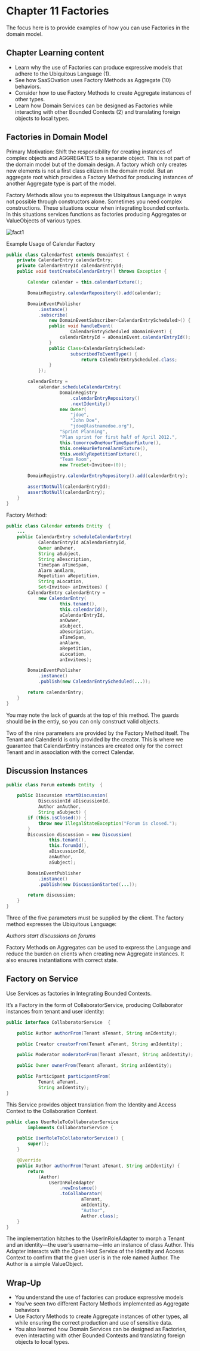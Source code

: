 # Chapter 11 Factories

 The focus here is to provide examples of how you can use Factories in the domain model.

## Chapter Learning content
* Learn why the use of Factories can produce expressive models that adhere to the Ubiquitous Language (1).
* See how SaaSOvation uses Factory Methods as Aggregate (10) behaviors.
* Consider how to use Factory Methods to create Aggregate instances of other types.
* Learn how Domain Services can be designed as Factories while interacting with other Bounded Contexts (2) and translating foreign objects to local types.

## Factories in Domain Model

Primary Motivation: Shift the responsibility for creating instances of complex objects and AGGREGATES to a separate object. This is not part of the domain model but of the domain design. A factory which only creates new elements is not a first class citizen in the domain model. But an aggregate root which provides a Factory Method for producing instances of another Aggregate type is part of the model.

Factory Methods allow you to expresss the Ubiquitous Language in ways not possible through constructors alone. Sometimes you need complex constructions. These situations occur when integrating bounded contexts. In this situations services functions as factories producing Aggregates or ValueObjects of various types.

![fact1](img/factories_1.PNG)

Example Usage of Calendar Factory

```java
public class CalendarTest extends DomainTest {
    private CalendarEntry calendarEntry;
    private CalendarEntryId calendarEntryId;
    public void testCreateCalendarEntry() throws Exception {

        Calendar calendar = this.calendarFixture();

        DomainRegistry.calendarRepository().add(calendar);

        DomainEventPublisher
            .instance()
            .subscribe(
                new DomainEventSubscriber<CalendarEntryScheduled>() {
                public void handleEvent(
                        CalendarEntryScheduled aDomainEvent) {
                    calendarEntryId = aDomainEvent.calendarEntryId();
                }
                public Class<CalendarEntryScheduled>
                        subscribedToEventType() {
                            return CalendarEntryScheduled.class;
                }
            });

        calendarEntry =
            calendar.scheduleCalendarEntry(
                    DomainRegistry
                        .calendarEntryRepository()
                        .nextIdentity()
                    new Owner(
                        "jdoe",
                        "John Doe",
                        "jdoe@lastnamedoe.org"),
                    "Sprint Planning",
                    "Plan sprint for first half of April 2012.",
                    this.tomorrowOneHourTimeSpanFixture(),
                    this.oneHourBeforeAlarmFixture(),
                    this.weeklyRepetitionFixture(),
                    "Team Room",
                    new TreeSet<Invitee>(0));

        DomainRegistry.calendarEntryRepository().add(calendarEntry);

        assertNotNull(calendarEntryId);
        assertNotNull(calendarEntry);
    }
}
```

Factory Method:
```java
public class Calendar extends Entity  {
    ...
    public CalendarEntry scheduleCalendarEntry(
            CalendarEntryId aCalendarEntryId,
            Owner anOwner,
            String aSubject,
            String aDescription,
            TimeSpan aTimeSpan,
            Alarm anAlarm,
            Repetition aRepetition,
            String aLocation,
            Set<Invitee> anInvitees) {
        CalendarEntry calendarEntry =
            new CalendarEntry(
                    this.tenant(),
                    this.calendarId(),
                    aCalendarEntryId,
                    anOwner,
                    aSubject,
                    aDescription,
                    aTimeSpan,
                    anAlarm,
                    aRepetition,
                    aLocation,
                    anInvitees);

        DomainEventPublisher
            .instance()
            .publish(new CalendarEntryScheduled(...));

        return calendarEntry;
    }
}
```

You may note the lack of guards at the top of this method. The guards should be in the entiy, so you can only construct valid objects.

Two of the nine parameters are provided by the Factory Method itself. The Tenant and CalenderId is only provided by the creator. This is where we guarantee that CalendarEntry instances are created only for the correct Tenant and in association with the correct Calendar.

## Discussion Instances

```java
public class Forum extends Entity  {

    public Discussion startDiscussion(
            DiscussionId aDiscussionId,
            Author anAuthor,
            String aSubject) {
        if (this.isClosed()) {
            throw new IllegalStateException("Forum is closed.");
        }
        Discussion discussion = new Discussion(
                this.tenant(),
                this.forumId(),
                aDiscussionId,
                anAuthor,
                aSubject);

        DomainEventPublisher
            .instance()
            .publish(new DiscussionStarted(...));

        return discussion;
    }
}
```

Three of the five parameters must be supplied by the client. The factory method expresses the Ubiquitous Language: 

_Authors start discussions on forums_

Factory Methods on Aggregates can be used to express the Language and reduce the burden on clients when creating new Aggregate instances. It also ensures instantiations with correct state.

## Factory on Service
Use Services as factories in Integrating Bounded Contexts. 

It’s a Factory in the form of CollaboratorService, producing Collaborator instances from tenant and user identity:
```java
public interface CollaboratorService  {

    public Author authorFrom(Tenant aTenant, String anIdentity);

    public Creator creatorFrom(Tenant aTenant, String anIdentity);

    public Moderator moderatorFrom(Tenant aTenant, String anIdentity);

    public Owner ownerFrom(Tenant aTenant, String anIdentity);

    public Participant participantFrom(
            Tenant aTenant,
            String anIdentity);
}
```

This Service provides object translation from the Identity and Access Context to the Collaboration Context.

```java
public class UserRoleToCollaboratorService
        implements CollaboratorService {

    public UserRoleToCollaboratorService() {
        super();
    }

    @Override
    public Author authorFrom(Tenant aTenant, String anIdentity) {
        return
            (Author)
                UserInRoleAdapter
                    .newInstance()
                    .toCollaborator(
                            aTenant,
                            anIdentity,
                            "Author",
                            Author.class);
    }
}
```
The implementation hitches to the UserInRoleAdapter to morph a Tenant and an identity—the user’s username—into an instance of class Author.
This Adapter interacts with the Open Host Service of the Identity and Access Context to confirm that the given user is in the role named Author. The Author is a simple ValueObject.

## Wrap-Up
* You understand the use of factories can produce expressive models
* You’ve seen two different Factory Methods implemented as Aggregate behaviors
* Use Factory Methods to create Aggregate instances of other types, all while ensuring the correct production and use of sensitive data.
* You also learned how Domain Services can be designed as Factories, even interacting with other Bounded Contexts and translating foreign objects to local types.